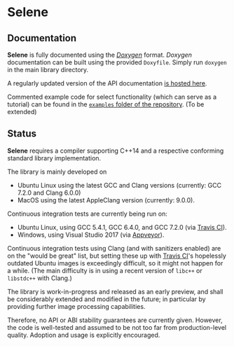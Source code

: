 # Selene

## Documentation

**Selene** is fully documented using the [_Doxygen_](http://www.stack.nl/~dimitri/doxygen/) format.
_Doxygen_ documentation can be built using the provided `Doxyfile`.
Simply run `doxygen` in the main library directory.

A regularly updated version of the API documentation [is hosted here](https://selene-lib.org/docs/).

Commented example code for select functionality (which can serve as a tutorial) can be found in the
[`examples` folder of the repository](../examples). (To be extended)

## Status

**Selene** requires a compiler supporting C++14 and a respective conforming standard library implementation.

The library is mainly developed on 
- Ubuntu Linux using the latest GCC and Clang versions (currently: GCC 7.2.0 and Clang 6.0.0)
- MacOS using the latest AppleClang version (currently: 9.0.0).

Continuous integration tests are currently being run on:
- Ubuntu Linux, using GCC 5.4.1, GCC 6.4.0, and GCC 7.2.0 (via [Travis CI](https://travis-ci.org/)).
- Windows, using Visual Studio 2017 (via [Appveyor](https://www.appveyor.com/)).

Continuous integration tests using Clang (and with sanitizers enabled) are on the "would be great" list, but setting
these up with [Travis CI](https://travis-ci.org/)'s hopelessly outdated Ubuntu images is exceedingly difficult, so it might not happen for a
while.
(The main difficulty is in using a recent version of `libc++` or `libstdc++` with Clang.)

The library is work-in-progress and released as an early preview, and shall be considerably extended and modified in
the future; in particular by providing further image processing capabilities.

Therefore, no API or ABI stability guarantees are currently given.
However, the code is well-tested and assumed to be not too far from production-level quality.
Adoption and usage is explicitly encouraged.
